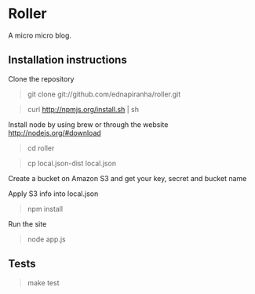 # Roller

A micro micro blog.

## Installation instructions

Clone the repository

> git clone git://github.com/ednapiranha/roller.git

> curl http://npmjs.org/install.sh | sh

Install node by using brew or through the website http://nodejs.org/#download

> cd roller

> cp local.json-dist local.json

Create a bucket on Amazon S3 and get your key, secret and bucket name

Apply S3 info into local.json

> npm install

Run the site

> node app.js

## Tests

> make test